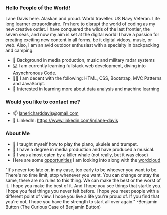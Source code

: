 ### Hello People of the World! 

Lane Davis here.  Alaskan and proud.  World traveller.  US Navy Veteran.  Life long learner extraordinaire.
I'm here to disrupt the world of coding as my new creative outlet.  I have conquered the wilds of the last frontier, the seven seas, and now my aim is set at the digital world! I have a passion for creating exciting new content in all forms, be it digital videos, music, or web.  Also, I am an avid outdoor enthusiast with a specialty in backpacking and camping.  


- 🌲  Background in media production, music and military radar systems
- 💻 I am currently learning fullstack web development, diving into Asynchronous Code.
- 💪🏻 I am decent with the following: HTML, CSS, Bootstrap, MVC Patterns and JavaScript.
- 🌱 Interested in learning more about data analysis and machine learning

### Would you like to contact me?
- 📫 lanericharddavis@gmail.com
- 💼 LinkedIn: https://www.linkedin.com/in/lane-davis


### About Me
- 🎵 I taught myself how to play the piano, ukulele and trumpet.
- 🎥 I have a degree in media production and have produced a musical.
- 🐳 I was almost eaten by a killer whale (not really, but it was close)
- Here are some [opportunities](https://github.com/lanericharddavis/lanericharddavis/files/6314955/Opportunities.xlsx) I am looking into along with the [wordcloud](https://user-images.githubusercontent.com/79102642/114808691-fe619d80-9d65-11eb-8f96-075280f19c6e.jpg)


"It's never too late or, in my case, too early to be whoever you want to be. There's no time limit, stop whenever you want. You can change or stay the same, there are no rules to this thing. We can make the best or the worst of it. I hope you make the best of it. And I hope you see things that startle you. I hope you feel things you never felt before. I hope you meet people with a different point of view. I hope you live a life you're proud of. If you find that you're not, I hope you have the strength to start all over again."
-Benjamin Button (The Curious Case of Benjamin Button) 

